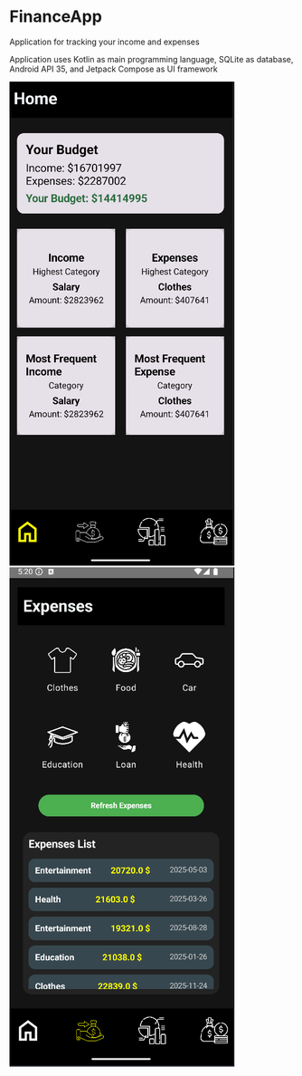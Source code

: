 # FinanceApp
Application for tracking your income and expenses

Application uses Kotlin as main programming language, SQLite as database, Android API 35, and Jetpack Compose as UI framework  

![screenshot](home.png)  ![screenshot](exp.png)
